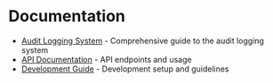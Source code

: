 # Documentation

- [Audit Logging System](docs/audit-logging.md) - Comprehensive guide to the audit logging system
- [API Documentation](docs/api.md) - API endpoints and usage
- [Development Guide](docs/development.md) - Development setup and guidelines
